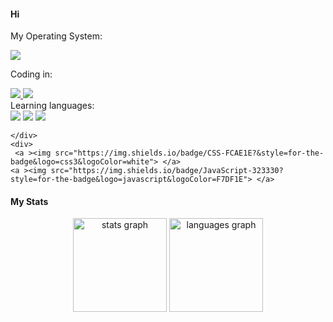 #### Hi

My Operating System:
<div>
    <img src="https://img.shields.io/badge/Arch_Linux-1793D1?style=for-the-badge&logo=arch-linux&logoColor=white">
</div>

Coding in:
  <div>
    <a href="link address"><img src="https://img.shields.io/badge/VIM-%2311AB00.svg?style=for-the-badge&logo=vim&logoColor=white"> </a>
    <a href="link address"><img src="https://img.shields.io/badge/Visual%20Studio%20Code-0078d7.svg?style=for-the-badge&logo=visual-studio-code&logoColor=white"> </a>
  </div>
  Learning languages:
 <div>
    <a ><img src="https://img.shields.io/badge/c%23-%8900C3.svg?style=for-the-badge&logo=c-sharp&logoColor=white"> </a>
    <a ><img src="https://img.shields.io/badge/HTML-239120?style=for-the-badge&logo=html5&logoColor=white"> </a>
    <a ><img src="https://img.shields.io/badge/HTML5-E34F26?style=for-the-badge&logo=html5&logoColor=white"> </a>
   
    </div>
    <div> 
     <a ><img src="https://img.shields.io/badge/CSS-FCAE1E?&style=for-the-badge&logo=css3&logoColor=white"> </a>
    <a ><img src="https://img.shields.io/badge/JavaScript-323330?style=for-the-badge&logo=javascript&logoColor=F7DF1E"> </a>

   </div>
  
#### My Stats
<div align="center">
  <img src="https://github-readme-stats.vercel.app/api?hide_title=true&hide_rank=false&show_icons=true&include_all_commits=true&count_private=true&disable_animations=false&theme=slateorange&locale=en&hide_border=false&custom_title=Stats&username=mlotpl" height="150" alt="stats graph"  />
  <img src="https://github-readme-stats.vercel.app/api/top-langs?locale=en&hide_title=false&layout=compact&card_width=320&langs_count=6&theme=slateorange&hide_border=false&custom_title=language&username=mlotpl&PAT_1=true" height="150" alt="languages graph"  />
  
